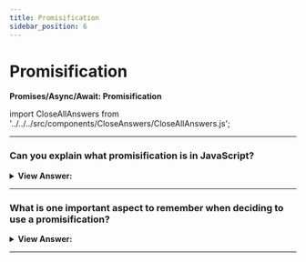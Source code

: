 ```yaml
---
title: Promisification
sidebar_position: 6
---
```


# Promisification

**Promises/Async/Await: Promisification**

<head>
  <title>Promisification - JavaScript Interview Questions & Answers</title>
  <meta charSet="utf-8" />
</head>

import CloseAllAnswers from '../../../src/components/CloseAnswers/CloseAllAnswers.js';

<CloseAllAnswers />

---

### Can you explain what promisification is in JavaScript?

<details>
  <summary><strong>View Answer:</strong></summary>
  <div>
  <div><strong>Interview Response:</strong> “Promisification” is a long word for a simple transformation. It is the conversion of a function that accepts a callback into a function that returns a promise. Such transformations are often required in real-life, as many functions and libraries are callback-based. But promises are more convenient, so it makes sense to promisify them.
</div><br />
  <div><strong className="codeExample">Code Example:</strong><br /><br />

  <div></div>

```js
let loadScriptPromise = function (src) {
  return new Promise((resolve, reject) => {
    loadScript(src, (err, script) => {
      if (err) reject(err);
      else resolve(script);
    });
  });
};

// usage:
// loadScriptPromise('path/script.js').then(...)
```

  </div>
  </div>
</details>

---

### What is one important aspect to remember when deciding to use a promisification?

<details>
  <summary><strong>View Answer:</strong></summary>
  <div>
  <div><strong>Interview Response:</strong> Promisification is a great approach, especially when you use async/await, but not a total replacement for callbacks. Remember, a promise may have only one result, but a callback may technically be called many times. So promisification is only meant for functions that call the callback once. Further calls will be ignored.
</div>
  </div>
</details>

---
